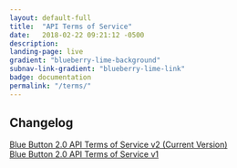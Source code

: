 ```yaml
---
layout: default-full
title:  "API Terms of Service"
date:   2018-02-22 09:21:12 -0500
description:
landing-page: live
gradient: "blueberry-lime-background"
subnav-link-gradient: "blueberry-lime-link"
badge: documentation
permalink: "/terms/"
---
```


## Changelog

<div class="bb-c-card ds-u-padding--2 ds-u-margin-bottom--2">
	<a href="/terms/v2">Blue Button 2.0 API Terms of Service v2 (Current Version)</a>
</div>

<div class="bb-c-card ds-u-padding--2 ds-u-margin-bottom--2">
	<a href="/terms/v1">Blue Button 2.0 API Terms of Service v1</a>
</div>